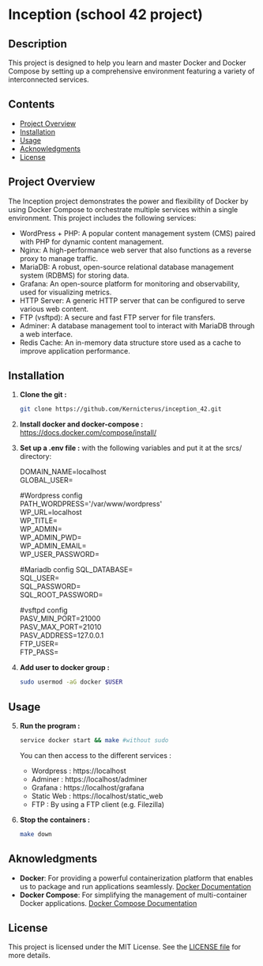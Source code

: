 # Inception (school 42 project)

## Description

This project is designed to help you learn and master Docker and Docker Compose by setting up a comprehensive environment featuring a variety of interconnected services.

## Contents

- [Project Overview](#project-overview)
- [Installation](#installation)
- [Usage](#usage)
- [Acknowledgments](#acknowledgments)
- [License](#license)

## Project Overview
The Inception project demonstrates the power and flexibility of Docker by using Docker Compose to orchestrate multiple services within a single environment. This project includes the following services:

- WordPress + PHP: A popular content management system (CMS) paired with PHP for dynamic content management.
- Nginx: A high-performance web server that also functions as a reverse proxy to manage traffic.
- MariaDB: A robust, open-source relational database management system (RDBMS) for storing data.
- Grafana: An open-source platform for monitoring and observability, used for visualizing metrics.
- HTTP Server: A generic HTTP server that can be configured to serve various web content.
- FTP (vsftpd): A secure and fast FTP server for file transfers.
- Adminer: A database management tool to interact with MariaDB through a web interface.
- Redis Cache: An in-memory data structure store used as a cache to improve application performance.

## Installation

1. **Clone the git :**
   ```bash
   git clone https://github.com/Kernicterus/inception_42.git
   ```

2. **Install docker and docker-compose :**
   https://docs.docker.com/compose/install/

3. **Set up a .env file :**
   with the following variables and put it at the srcs/ directory:  

   DOMAIN_NAME=localhost  
   GLOBAL_USER=  

   #Wordpress config  
   PATH_WORDPRESS='/var/www/wordpress'  
   WP_URL=localhost  
   WP_TITLE=   
   WP_ADMIN=  
   WP_ADMIN_PWD=  
   WP_ADMIN_EMAIL=  
   WP_USER_PASSWORD=  

   #Mariadb config
   SQL_DATABASE=  
   SQL_USER=  
   SQL_PASSWORD=  
   SQL_ROOT_PASSWORD=  

   #vsftpd config  
   PASV_MIN_PORT=21000  
   PASV_MAX_PORT=21010  
   PASV_ADDRESS=127.0.0.1  
   FTP_USER=  
   FTP_PASS=  

4. **Add user to docker group :**
   ```bash
   sudo usermod -aG docker $USER
   ```

## Usage

5. **Run the program :**
   ```bash
   service docker start && make #without sudo
   ```
   You can then access to the different services :
   - Wordpress :  https://localhost
   - Adminer :    https://localhost/adminer
   - Grafana :    https://localhost/grafana
   - Static Web : https://localhost/static_web
   - FTP :        By using a FTP client (e.g. Filezilla)

6. **Stop the containers :**
   ```bash
   make down
   ```

## Aknowledgments
- **Docker**: For providing a powerful containerization platform that enables us to package and run applications seamlessly. [Docker Documentation](https://docs.docker.com/)
- **Docker Compose**: For simplifying the management of multi-container Docker applications. [Docker Compose Documentation](https://docs.docker.com/compose/)

## License
This project is licensed under the MIT License. See the [LICENSE file](LICENSE.md) for more details.
